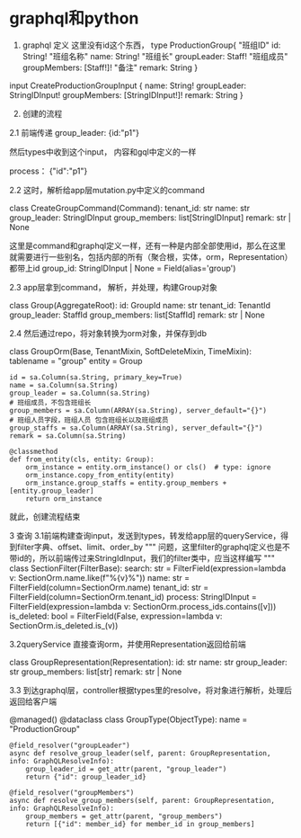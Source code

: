 # graphql和python





1. graphql 定义
这里没有id这个东西，
type ProductionGroup{
  "班组ID"
  id: String!
  "班组名称"
  name: String!
  "班组长"
  groupLeader: Staff!
  "班组成员"
  groupMembers: [Staff!]!
  "备注"
  remark: String
}


input CreateProductionGroupInput {
  name: String!
  groupLeader: StringIDInput!
  groupMembers: [StringIDInput!]!
  remark: String
}

2. 创建的流程


2.1 前端传递 group_leader: {id:"p1"}

然后types中收到这个input， 内容和gql中定义的一样

process： {"id":"p1"}


2.2 这时，解析给app层mutation.py中定义的command

class CreateGroupCommand(Command):
    tenant_id: str
    name: str
    group_leader: StringIDInput
    group_members: list[StringIDInput]
    remark: str | None

这里是command和graphql定义一样，还有一种是内部全部使用id，那么在这里就需要进行一些别名，包括内部的所有（聚合根，实体，orm，Representation）都带上id
group_id: StringIDInput | None = Field(alias='group')


2.3 app层拿到command， 解析，并处理，构建Group对象


class Group(AggregateRoot):
    id: GroupId
    name: str
    tenant_id: TenantId
    group_leader: StaffId
    group_members: list[StaffId]
    remark: str | None

2.4 然后通过repo，将对象转换为orm对象，并保存到db

class GroupOrm(Base, TenantMixin, SoftDeleteMixin, TimeMixin):
    tablename = "group"
    entity = Group

    id = sa.Column(sa.String, primary_key=True)
    name = sa.Column(sa.String)
    group_leader = sa.Column(sa.String)
    # 班组成员，不包含班组长
    group_members = sa.Column(ARRAY(sa.String), server_default="{}")
    # 班组人员字段，班组人员 包含班组长以及班组成员
    group_staffs = sa.Column(ARRAY(sa.String), server_default="{}")
    remark = sa.Column(sa.String)

    @classmethod
    def from_entity(cls, entity: Group):
        orm_instance = entity.orm_instance() or cls()  # type: ignore
        orm_instance.copy_from_entity(entity)
        orm_instance.group_staffs = entity.group_members + [entity.group_leader]
        return orm_instance

就此，创建流程结束


3 查询
3.1前端构建查询input，发送到types，转发给app层的queryService，得到filter字典、offset、limit、order_by
"""
问题，这里filter的graphql定义也是不带id的，所以前端传过来StringIdInput，我们的filter类中，应当这样编写
"""
class SectionFilter(FilterBase):
    search: str = FilterField(expression=lambda v: SectionOrm.name.like(f"%{v}%"))
    name: str = FilterField(column=SectionOrm.name)
    tenant_id: str = FilterField(column=SectionOrm.tenant_id)
    process: StringIDInput = FilterField(expression=lambda v: SectionOrm.process_ids.contains([v]))
    is_deleted: bool = FilterField(False, expression=lambda v: SectionOrm.is_deleted.is_(v))

3.2queryService 直接查询orm，并使用Representation返回给前端

class GroupRepresentation(Representation):
    id: str
    name: str
    group_leader: str
    group_members: list[str]
    remark: str | None



3.3 到达graphql层，controller根据types里的resolve，将对象进行解析，处理后返回给客户端


@managed()
@dataclass
class GroupType(ObjectType):
    name = "ProductionGroup"

    @field_resolver("groupLeader")
    async def resolve_group_leader(self, parent: GroupRepresentation, info: GraphQLResolveInfo):
        group_leader_id = get_attr(parent, "group_leader")
        return {"id": group_leader_id}

    @field_resolver("groupMembers")
    async def resolve_group_members(self, parent: GroupRepresentation, info: GraphQLResolveInfo):
        group_members = get_attr(parent, "group_members")
        return [{"id": member_id} for member_id in group_members]